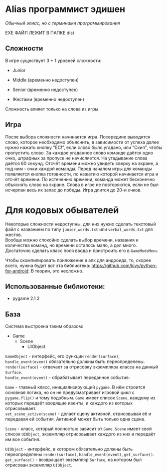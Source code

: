 # Alias программист эдишен
*Обычный элиас, но с терминами программирования*

EXE ФАЙЛ ЛЕЖИТ В ПАПКЕ dist

## Сложности
В игре существует 3 + 1 уровней сложности:
- Junior
- Middle (временно недоступен)
- Senior (временно недоступен)


- Жестами (временно недоступен)


Сложность влияет только на слова из игры.

## Игра
После выбора сложности начинается игра. Посередине выводится слово, которое необходимо объяснить, в зависимости от
успеха далее нужно нажать кнопку "ЕС!", если слово было угадано, или "Скип", чтобы пропустить слово. За каждое угаданное
слово команде даётся одно очко, штрафных за пропуск не начисляется. На угадывание слова даётся 60 секунд. Отсчёт времени
можно увидеть сверху на экране, а под ним - очки каждой команды. Перед началом игры для команды появляется кнопка 
готовности, по нажатию которой начинается игра и отсчёт времени. По истечению времени, команда может бесконечно 
объяснять слово на экране. Слова в игре не повторяются, если не был исчерпан весь их запас до победы. Игра длится до 
20-и очков.

# Для кодовых обывателей

Некоторые сложности недоступны, для них нужно сделать текстовый файл с названием по типу `junior_words.txt` или 
`verbal_words.txt` для жестов.  
Вообще можно спокойно сделать выбор времени, названия и количества команд, но времени осталось мало, а дел много.
Достаточно сделать класс поля ввода и пристроить его в `GameModeMenu`

Чтобы скомпилировать приложение в апк для андроида, то, скорее всего, нужна будет вот эта библиотека: 
https://github.com/kivy/python-for-android. В теории, это несложно.

## Использованные библиотеки:
- pygame 2.1.2 

## База
Система выстроена таким образом:
- Game
  - Scene
    - UIObject

`GameObject` - интерфейс, его функции `render(surface)`, `handle_event(event)` обязательно должны быть переопределены.  
`render(surface)` - отвечает за отрисовку экземпляра класса на данный `Surface`.  
`handle_event(event)` - обрабатывает переданное событие.

`Game` - главный класс, инициализирующий `pygame`. В нём строится основная логика, но он не предусматривает игровой цикл с
`pygame.flip()` и тому подобным. `Game` имеет список `Scene`, каждому из которых передаёт входящие ивенты, и каждого из 
которых отрисовывает.  
`set_scene_active(scene)` - делает сцену активной, отрисовывая её и передавая ей события. Активной может быть только одна
сцена.

`Scene` - класс, который полностью зависит от `Game`. `Scene` имеет свой список `UIObject`, экземпляр отрисовывает 
каждого из них и передаёт им все события.

`UIObject` - интерфейс, в котором обязательно должны быть переопределены `render(surface)`, `handle_event(event)`, 
`get_surface()`.
`get_surface()` - возвращает экземпляр `Surface`, на котором был отрисован экземпляр `UIObject`.
